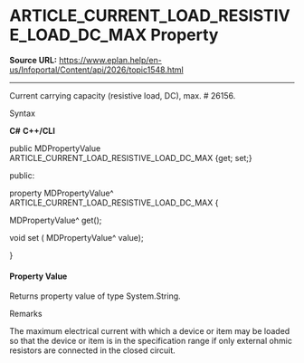 # ARTICLE_CURRENT_LOAD_RESISTIVE_LOAD_DC_MAX Property

**Source URL:** https://www.eplan.help/en-us/Infoportal/Content/api/2026/topic1548.html

---

Current carrying capacity (resistive load, DC), max. # 26156.

Syntax

**C#**
**C++/CLI**


public MDPropertyValue ARTICLE_CURRENT_LOAD_RESISTIVE_LOAD_DC_MAX {get; set;}

public:

property MDPropertyValue^ ARTICLE_CURRENT_LOAD_RESISTIVE_LOAD_DC_MAX {

   MDPropertyValue^ get();

   void set (    MDPropertyValue^ value);

}


#### Property Value

Returns property value of type System.String.

Remarks

The maximum electrical current with which a device or item may be loaded so that the device or item is in the specification range if only external ohmic resistors are connected in the closed circuit.
